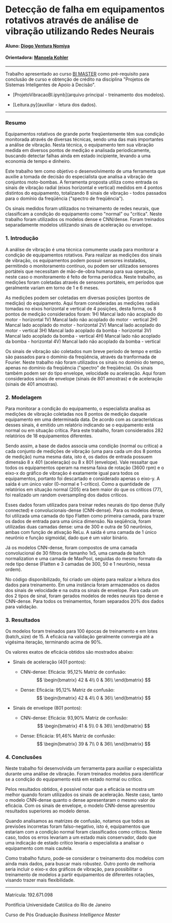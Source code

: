# Detecção de falha em equipamentos rotativos através de análise de vibração utilizando Redes Neurais

#### Aluno: [Diogo Ventura Nomiya](https://github.com/diogovn)
#### Orientadora: [Manoela Kohler](https://github.com/manoelakohler)

---

Trabalho apresentado ao curso [BI MASTER](https://ica.puc-rio.ai/bi-master) como pré-requisito para conclusão de curso e obtenção de crédito na disciplina "Projetos de Sistemas Inteligentes de Apoio à Decisão".

- [ProjetoVibracaoBI.ipynb](arquivo principal - treinamento dos modelos).

- [Leitura.py](auxiliar - letura dos dados).

---

### Resumo

Equipamentos rotativos de grande porte freqüentemente têm sua condição monitorada através de diversas técnicas, sendo uma das mais importantes a análise de vibração. Nesta técnica, o equipamento tem sua vibração medida em diversos pontos de medição e analisada periodicamente, buscando detectar falhas ainda em estado incipiente, levando a uma economia de tempo e dinheiro.

Este trabalho tem como objetivo o desenvolvimento de uma ferramenta que auxilie a tomada de decisão do especialista que analisa a vibração de conjuntos moto-bombas. A ferramenta proposta utiliza como entrada os sinais de vibração radial (eixos horizontal e vertical) medidos em 4 pontos distintos do equipamento, totalizando 8 sinais de vibração - todos passados para o domínio da freqüência ("spectro de freqüência").

Os sinais medidos foram utilizados no treinamento de redes neurais, que classificam a condição do equipamento como "normal" ou "crítica". Neste trabalho foram utilizados os modelos dense e CNN/dense. Foram treinados separadamente modelos utilizando sinais de aceleração ou envelope. 

### 1. Introdução

A análise de vibração é uma técnica comumente usada para monitorar a condição de equipamentos rotativos. Para realizar as medições dos sinais de vibração, os equipamentos podem possuir sensores instalados, permitindo o monitoramento contínuo, ou podem ser utilizados sensores portáteis que necessitam de mão-de-obra humana para sua operação, neste caso o monitoramento é feito de forma periódica. Neste trabalho, as medições foram coletadas através de sensores portáteis, em períodos que geralmente variam em torno de 1 e 6 meses.

As medições podem ser coletadas em diversas posições (pontos de medição) do equipamento. Aqui foram consideradas as medições radiais tomadas no eixos horizontal e vertical de 4 posições, desta forma, os 8 pontos de medição considerados foram:
1H) Mancal lado não acoplado do motor - horizontal
1V) Mancal lado não acoplado do motor - vertical
2H) Mancal lado  acoplado do motor - horizontal
2V) Mancal lado  acoplado do motor - vertical
3H) Mancal lado acoplado da bomba - horizontal
3V) Mancal lado acoplado da bomba - vertical
4H) Mancal lado não acoplado da bomba - horizontal
4V) Mancal lado não acoplado da bomba - vertical

Os sinais de vibração são coletados num breve período de tempo e então são passados para o domínio da freqüência, através da tranformada de Fourier. Neste trabalho não foram utilizados os sinais no domínio do tempo, apenas no domínio da freqüência ("spectro" de freqüência). Os sinais também podem ser do tipo envelope, velocidade ou aceleração. Aqui foram considerados sinais de envelope (sinais de 801 amostras) e de aceleração (sinais de 401 amostras).

### 2. Modelagem

Para monitorar a condição do equipamento, o especialista analisa as medições de vibração coletadas nos 8 pontos de medição daquele equipamento em uma determinada data. De acordo com as características desses sinais, é emitido um relatório indicando se o equipamento está normal ou em situação crítica. Para este trabalho, foram considerados 282 relatórios de 18 equipamentos diferentes.

Sendo assim, a base de dados associa uma condição (normal ou crítica) a cada conjunto de medições de vibração (uma para cada um dos 8 pontos de medição) numa mesma data, isto é, os dados de entrada possuem dimensão 8 x 401 (aceleração) ou 8 x 801 (envelope). Vale ressaltar que todos os equipamentos operam na mesma faixa de rotação (3600 rpm) e o eixo-x do gráfico de vibração é exatamente igual para todos os equipamentos, portanto foi descartado e considerado apenas o eixo-y. A saída é um único valor (0-normal e 1-crítico). Como a quantidade de relatórios em situação normal (205) era bem maior do que os críticos (77), foi realizado um random oversampling dos dados críticos.

Esses dados foram utilizados para treinar redes neurais do tipo dense (fully connected) e convolucionais-dense (CNN-dense). Para os modelos dense, foi utilizada uma camada do tipo Flatten como primeira camada, para trazer os dados de entrada para uma única dimensão. Na seqüência, foram utilizadas duas camadas dense: uma de 300 e outra de 50 neurônios, ambas com função de ativação ReLu. A saída é uma camada de 1 único neurônio e função sigmoidal, dado que é um valor binário.

Já os modelos CNN-dense, foram compostos de uma camada convolucional de 30 filtros de tamanho 1x5, uma camada de batch normalization e uma camada de MaxPool, seguidas do mesmo formato da rede tipo dense (Flatten e 3 camadas de 300, 50 e 1 neurônio, nessa ordem).

No código disponibilizado, foi criado um objeto para realizar a leitura dos dados para treinamento. Em uma instância foram armazenados os dados dos sinais de velocidade e na outra os sinais de envelope. Para cada um dos 2 tipos de sinal, foram gerados modelos de redes neurais tipo dense e CNN-dense. Para todos os treinamentos, foram separados 20% dos dados para validação.


### 3. Resultados

Os modelos foram treinados para 100 épocas de treinamento e em lotes (batch_size) de 15. A eficácia na validação geralmente convergia até a vigésima iteração, terminando acima de 90%.

Os valores exatos de eficácia obtidos são mostrados abaixo:

- Sinais de aceleração (401 pontos):
    - CNN-dense:
Eficácia: 95,12% 
Matriz de confusão:
$$
\begin{bmatrix}
42 & 4\\ 
0 & 36\\
\end{bmatrix}
$$

    - Dense:
Eficácia: 95,12% 
Matriz de confusão:
$$
\begin{bmatrix}
42 & 4\\ 
0 & 36\\
\end{bmatrix}
$$

- Sinais de envelope (801 pontos):
    - CNN-dense:
Eficácia: 93,90% 
Matriz de confusão: 
$$
\begin{bmatrix}
41 & 5\\ 
0 & 36\\
\end{bmatrix}
$$

    - Dense:
Eficácia: 91,46% 
Matriz de confusão: 
$$
\begin{bmatrix}
39 & 7\\ 
0 & 36\\
\end{bmatrix}
$$

### 4. Conclusões

Neste trabalho foi desenvolvida um ferramenta para auxiliar o especialista durante uma análise de vibração. Foram treinados modelos para identificar se a condição do equipamento está em estado normal ou crítico.

Pelos resultados obtidos, é possível notar que a eficácia se mostra um melhor quando foram utilizados os sinais de aceleração. Neste caso, tanto o modelo CNN-dense quanto o dense apresentaram o mesmo valor de eficácia. Com os sinais de envelope, o modelo CNN-dense apresentou resultados superiores ao modelo dense.

Quando analisamos as matrizes de confusão, notamos que todos as previsões incorretas foram falso-negativo, isto é, equipamentos que estariam com a condição normal foram classificados como críticos. Neste caso, todos os erros levariam a um estado mais conservador, dado que uma indicação de estado crítico levaria o especialista a analisar o equipamento com mais cautela.

Como trabalho futuro, pode-se considerar o treinamento dos modelos com ainda mais dados, para buscar mais robustez. Outro ponto de melhoria seria incluir o eixo-x dos gráficos de vibração, para possibilitar o treinamento de modelos a partir equipamentos de diferentes rotações, visando trazer mais flexibilidade.

---

Matrícula: 192.671.098

Pontifícia Universidade Católica do Rio de Janeiro

Curso de Pós Graduação *Business Intelligence Master*
